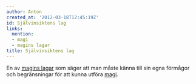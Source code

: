 ```yaml
---
author: Anton
created_at: '2012-03-18T12:45:19Z'
id: Självinsiktens lag
links:
  mention:
  - magi
  - magins lagar
title: Självinsiktens lag
---
```


En av [magins lagar] som säger att man måste känna till sin egna förmågor och begränsningar för att
kunna utföra [magi].

  [magins lagar]: magins_lagar
  [magi]: magi
